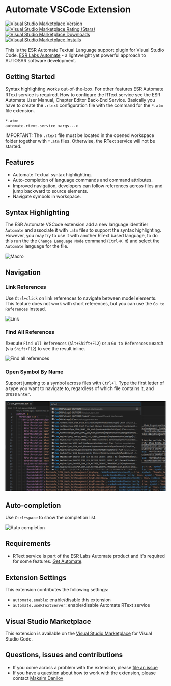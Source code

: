 # Automate VSCode Extension

[![Visual Studio Marketplace Version](https://img.shields.io/visual-studio-marketplace/v/maxdanify.automate)](https://marketplace.visualstudio.com/items?itemName=maxdanify.automate)
[![Visual Studio Marketplace Rating (Stars)](https://img.shields.io/visual-studio-marketplace/stars/maxdanify.automate)](<https://marketplace.visualstudio.com/items?itemName=maxdanify.automate>)
[![Visual Studio Marketplace Downloads](https://img.shields.io/visual-studio-marketplace/d/maxdanify.automate)](<https://marketplace.visualstudio.com/items?itemName=maxdanify.automate>)
[![Visual Studio Marketplace Installs](https://img.shields.io/visual-studio-marketplace/i/maxdanify.automate)](<https://marketplace.visualstudio.com/items?itemName=maxdanify.automate>)

This is the ESR Automate Textual Language support plugin for Visual Studio Code. [ESR Labs Automate](https://www.esrlabs.com/work/automate/) - a lightweight yet powerful approach to AUTOSAR software development.

## Getting Started

Syntax highlighting works out-of-the-box. For other features ESR Automate RText service is required. How to configure the RText service see the ESR Automate User Manual, Chapter Editor Back-End Service. Basically you have to create the `.rtext` configuration file with the command for the `*.atm` file extension.

``` text
*.atm:
automate-rtext-service <args...>
```

IMPORTANT: The `.rtext` file must be located in the opened workspace folder together with `*.atm` files. Otherwise, the RText service will not be started.

## Features

- Automate Textual syntax highlighting.
- Auto-completion of language commands and command attributes.
- Improved navigation, developers can follow references across files and jump backward to source elements.
- Navigate symbols in workspace.

## Syntax Highlighting

The ESR Automate VSCode extension add a new language identifier `Automate` and associate it with `.atm` files to support the syntax highlighting. However, you may try to use it with another RText based language, to do this run the the `Change Language Mode` command (`Ctrl+K M`) and select the `Automate` language for the file.

![Macro](./images/macro.png)

## Navigation

### Link References

Use `Ctrl+click` on link references to navigate between model elements. This feature does not work with short references, but you can use the `Go to References` instead.

![Link](./images/link.gif)

### Find All References

Execute `Find All References` (`Alt+Shift+F12`) or a `Go to References` search (via `Shift+F12`) to see the result inline.

![Find all references](./images/go-to-references.gif)

### Open Symbol By Name

Support jumping to a symbol across files with `Ctrl+T`. Type the first letter of a type you want to navigate to, regardless of which file contains it, and press `Enter`.

![Open symbol by name](images/open-symbol-by-name.png)

## Auto-completion

Use `Ctrl+space` to show the completion list.

![Auto completion](./images/auto-completion.gif)

## Requirements

- RText service is part of the ESR Labs Automate product and it's required for some features. [Get Automate](https://www.esrlabs.com/work/automate/).

## Extension Settings

This extension contributes the following settings:

- `automate.enable`: enable/disable this extension
- `automate.useRTextServer`: enable/disable Automate RText service

## Visual Studio Marketplace

This extension is available on the [Visual Studio Marketplace](https://marketplace.visualstudio.com/items?itemName=maxdanify.automate) for Visual Studio Code.

## Questions, issues and contributions

- If you come across a problem with the extension, please [file an issue](https://github.com/mdanilov/automate-vscode-extension/issues)
- If you have a question about how to work with the extension, please contact [Maksim Danilov](https://github.com/mdanilov)

